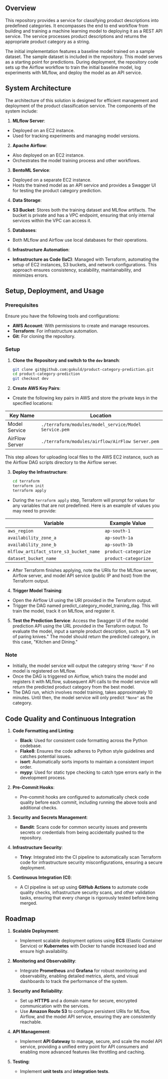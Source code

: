 ## Overview

This repository provides a service for classifying product
descriptions into predefined categories. It encompasses the end to end
workflow from building and training a machine learning model to
deploying it as a REST API service. The service processes product
descriptions and returns the appropriate product category as a string.

The initial implementation features a baseline model trained on a
sample dataset. The sample dataset is included in the repository. This
model serves as a starting point for predictions. During deployment,
the repository code sets up the Airflow workflow to train the initial
baseline model, log experiments with MLflow, and deploy the model as
an API service.


## System Architecture

The architecture of this solution is designed for efficient management
and deployment of the product classification service. The components
of the system include:

1. **MLflow Server**:
- Deployed on an EC2 instance.
- Used for tracking experiments and managing model versions.

2. **Apache Airflow**:
- Also deployed on an EC2 instance.
- Orchestrates the model training process and other workflows.

3. **BentoML Service**:
- Deployed on a separate EC2 instance.
- Hosts the trained model as an API service and provides a Swagger UI
  for testing the product category prediction.

4. **Data Storage**:
- **S3 Bucket**: Stores both the training dataset and MLflow
  artifacts. The bucket is private and has a VPC endpoint, ensuring
  that only internal services within the VPC can access it.

5. **Databases**:
- Both MLflow and Airflow use local databases for their operations.

6. **Infrastructure Automation**:
- **Infrastructure as Code (IaC)**: Managed with Terraform, automating
  the setup of EC2 instances, S3 buckets, and network
  configurations. This approach ensures consistency, scalability,
  maintainability, and minimizes errors.


## Setup, Deployment, and Usage

### Prerequisites

Ensure you have the following tools and configurations:

- **AWS Account**: With permissions to create and manage resources.
- **Terraform**: For infrastructure automation.
- **Git**: For cloning the repository.

### Setup

1. **Clone the Repository and switch to the `dev` branch**:
   ```sh
   git clone git@github.com:gokuld/product-category-prediction.git
   cd product-category-prediction
   git checkout dev
   ```
2. **Create AWS Key Pairs**:

- Create the following key pairs in AWS and store the private keys in
  the specified locations:

| Key Name       | Location                                              |
|----------------|-------------------------------------------------------|
| Model Service  | `./terraform/modules/model_service/Model Service.pem` |
| AirFlow Server | `./terraform/modules/airflow/AirFlow Server.pem`      |

This step allows for uploading local files to the AWS EC2 instance,
such as the Airflow DAG scripts directory to the Airflow server.

3. **Deploy the Infrastructure**:
   ```sh
   cd terraform
   terraform init
   terraform apply
   ```
- During the `terraform apply` step, Terraform will prompt for values
  for any variables that are not predefined. Here is an example of
  values you may need to provide:

| Variable                               | Example Value        |
|----------------------------------------|----------------------|
| `aws_region`                           | `ap-south-1`         |
| `availability_zone_a`                  | `ap-south-1a`        |
| `availability_zone_b`                  | `ap-south-1b`        |
| `mlflow_artifact_store_s3_bucket_name` | `product-categorize` |
| `dataset_bucket_name`                  | `product-categorize` |

- After Terraform finishes applying, note the URIs for the MLflow
server, Airflow server, and model API service (public IP and host)
from the Terraform output.

4. **Trigger Model Training**:
- Open the Airflow UI using the URI provided in the Terraform output.
- Trigger the DAG named predict_category_model_training_dag. This will
  train the model, track it on MLflow, and register it.

5. **Test the Prediction Service**:
Access the Swagger UI of the model prediction API using the URL
provided in the Terraform output. To evaluate the model, input a
sample product description, such as "A set of paring knives." The
model should return the predicted category, in this case, "Kitchen and
Dining."

### Note

- Initially, the model service will output the category string
  `"None"` if no model is registered on MLflow.
- Once the DAG is triggered on Airflow, which trains the model and
  registers it with MLflow, subsequent API calls to the model service
  will return the predicted product category from the best model.
- The DAG run, which involves model training, takes approximately 10
  minutes. Until then, the model service will only predict `"None"` as
  the category.

## Code Quality and Continuous Integration

1. **Code Formatting and Linting**:
   - **Black**: Used for consistent code formatting across the Python
     codebase.
   - **Flake8**: Ensures the code adheres to Python style guidelines
     and catches potential issues.
   - **isort**: Automatically sorts imports to maintain a consistent
     import order.
   - **mypy**: Used for static type checking to catch type errors
     early in the development process.

2. **Pre-Commit Hooks**:
   - Pre-commit hooks are configured to automatically check code
     quality before each commit, including running the above tools and
     additional checks.

3. **Security and Secrets Management**:
   - **Bandit**: Scans code for common security issues and prevents
     secrets or credentials from being accidentally pushed to the
     repository.

4. **Infrastructure Security**:
   - **Trivy**: Integrated into the CI pipeline to automatically scan
     Terraform code for infrastructure security misconfigurations,
     ensuring a secure deployment.

5. **Continuous Integration (CI)**:
   - A CI pipeline is set up using **GitHub Actions** to automate code
     quality checks, infrastructure security scans, and other
     validation tasks, ensuring that every change is rigorously tested
     before being merged.


## Roadmap

1. **Scalable Deployment**:
   - Implement scalable deployment options using **ECS** (Elastic
     Container Service) or **Kubernetes** with Docker to handle
     increased load and ensure high availability.

2. **Monitoring and Observability**:
   - Integrate **Prometheus** and **Grafana** for robust monitoring
     and observability, enabling detailed metrics, alerts, and visual
     dashboards to track the performance of the system.

3. **Security and Reliability**:
   - Set up **HTTPS** and a domain name for secure, encrypted
     communication with the services.
   - Use **Amazon Route 53** to configure persistent URIs for MLflow,
     Airflow, and the model API service, ensuring they are
     consistently reachable.

4. **API Management**:
   - Implement **API Gateway** to manage, secure, and scale the model
     API service, providing a unified entry point for API consumers
     and enabling more advanced features like throttling and caching.

5. **Testing**:
   - Implement **unit tests** and **integration tests**.
